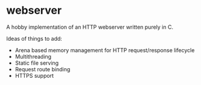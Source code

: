 # webserver
A hobby implementation of an HTTP webserver written purely in C.

Ideas of things to add:

- Arena based memory management for HTTP request/response lifecycle
- Multithreading
- Static file serving
- Request route binding
- HTTPS support

